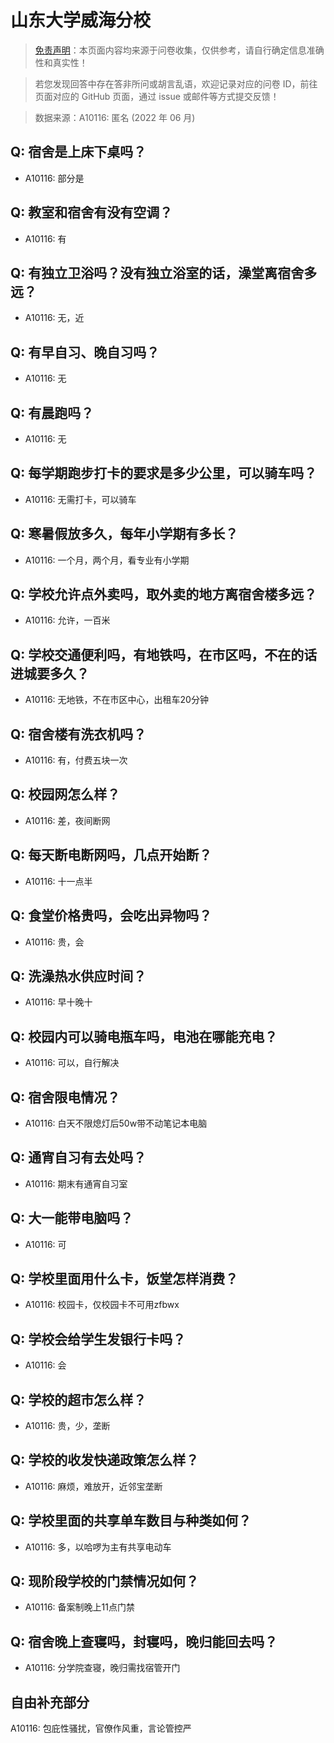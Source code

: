 # 山东大学威海分校

> [免责声明](https://colleges.chat/#_3)：本页面内容均来源于问卷收集，仅供参考，请自行确定信息准确性和真实性！

> 若您发现回答中存在答非所问或胡言乱语，欢迎记录对应的问卷 ID，前往页面对应的 GitHub 页面，通过 issue 或邮件等方式提交反馈！

> 数据来源：A10116: 匿名 (2022 年 06 月)

## Q: 宿舍是上床下桌吗？

- A10116: 部分是

## Q: 教室和宿舍有没有空调？

- A10116: 有

## Q: 有独立卫浴吗？没有独立浴室的话，澡堂离宿舍多远？

- A10116: 无，近

## Q: 有早自习、晚自习吗？

- A10116: 无

## Q: 有晨跑吗？

- A10116: 无

## Q: 每学期跑步打卡的要求是多少公里，可以骑车吗？

- A10116: 无需打卡，可以骑车

## Q: 寒暑假放多久，每年小学期有多长？

- A10116: 一个月，两个月，看专业有小学期

## Q: 学校允许点外卖吗，取外卖的地方离宿舍楼多远？

- A10116: 允许，一百米

## Q: 学校交通便利吗，有地铁吗，在市区吗，不在的话进城要多久？

- A10116: 无地铁，不在市区中心，出租车20分钟

## Q: 宿舍楼有洗衣机吗？

- A10116: 有，付费五块一次

## Q: 校园网怎么样？

- A10116: 差，夜间断网

## Q: 每天断电断网吗，几点开始断？

- A10116: 十一点半

## Q: 食堂价格贵吗，会吃出异物吗？

- A10116: 贵，会

## Q: 洗澡热水供应时间？

- A10116: 早十晚十

## Q: 校园内可以骑电瓶车吗，电池在哪能充电？

- A10116: 可以，自行解决

## Q: 宿舍限电情况？

- A10116: 白天不限熄灯后50w带不动笔记本电脑

## Q: 通宵自习有去处吗？

- A10116: 期末有通宵自习室

## Q: 大一能带电脑吗？

- A10116: 可

## Q: 学校里面用什么卡，饭堂怎样消费？

- A10116: 校园卡，仅校园卡不可用zfbwx

## Q: 学校会给学生发银行卡吗？

- A10116: 会

## Q: 学校的超市怎么样？

- A10116: 贵，少，垄断

## Q: 学校的收发快递政策怎么样？

- A10116: 麻烦，难放开，近邻宝垄断

## Q: 学校里面的共享单车数目与种类如何？

- A10116: 多，以哈啰为主有共享电动车

## Q: 现阶段学校的门禁情况如何？

- A10116: 备案制晚上11点门禁

## Q: 宿舍晚上查寝吗，封寝吗，晚归能回去吗？

- A10116: 分学院查寝，晚归需找宿管开门

## 自由补充部分

A10116: 包庇性骚扰，官僚作风重，言论管控严
